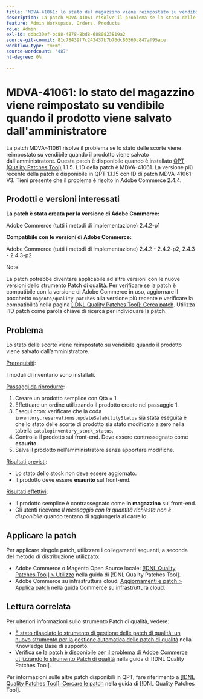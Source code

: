 ```yaml
---
title: 'MDVA-41061: lo stato del magazzino viene reimpostato su vendibile quando il prodotto viene salvato dall''amministratore'
description: La patch MDVA-41061 risolve il problema se lo stato delle scorte viene reimpostato su vendibile quando il prodotto viene salvato dall'amministratore. Questa patch è disponibile quando è installato [Quality Patches Tool (QPT)](https://experienceleague.adobe.com/it/docs/commerce-knowledge-base/kb/announcements/commerce-announcements/magento-quality-patches-released-new-tool-to-self-serve-quality-patches) 1.1.5. L'ID della patch è MDVA-41061. La versione più recente della patch è disponibile in QPT 1.1.15 con ID di patch MDVA-41061-V3. Tieni presente che il problema è risolto in Adobe Commerce 2.4.4.
feature: Admin Workspace, Orders, Products
role: Admin
exl-id: ddbc30ef-bc88-4878-8bd8-6880823819a2
source-git-commit: 81c78439f7c243437b7b76dc80560c847af95ace
workflow-type: tm+mt
source-wordcount: '487'
ht-degree: 0%

---
```


# MDVA-41061: lo stato del magazzino viene reimpostato su vendibile quando il prodotto viene salvato dall&#39;amministratore

La patch MDVA-41061 risolve il problema se lo stato delle scorte viene reimpostato su vendibile quando il prodotto viene salvato dall&#39;amministratore. Questa patch è disponibile quando è installato [QPT (Quality Patches Tool)](https://experienceleague.adobe.com/it/docs/commerce-knowledge-base/kb/announcements/commerce-announcements/magento-quality-patches-released-new-tool-to-self-serve-quality-patches) 1.1.5. L&#39;ID della patch è MDVA-41061. La versione più recente della patch è disponibile in QPT 1.1.15 con ID di patch MDVA-41061-V3. Tieni presente che il problema è risolto in Adobe Commerce 2.4.4.

## Prodotti e versioni interessati

**La patch è stata creata per la versione di Adobe Commerce:**

Adobe Commerce (tutti i metodi di implementazione) 2.4.2-p1

**Compatibile con le versioni di Adobe Commerce:**

Adobe Commerce (tutti i metodi di implementazione) 2.4.2 - 2.4.2-p2, 2.4.3 - 2.4.3-p2

>[!NOTE]
>
>La patch potrebbe diventare applicabile ad altre versioni con le nuove versioni dello strumento Patch di qualità. Per verificare se la patch è compatibile con la versione di Adobe Commerce in uso, aggiornare il pacchetto `magento/quality-patches` alla versione più recente e verificare la compatibilità nella pagina [[!DNL Quality Patches Tool]: Cerca patch](https://experienceleague.adobe.com/it/docs/commerce-knowledge-base/kb/announcements/commerce-announcements/magento-quality-patches-released-new-tool-to-self-serve-quality-patches). Utilizza l’ID patch come parola chiave di ricerca per individuare la patch.

## Problema

Lo stato delle scorte viene reimpostato su vendibile quando il prodotto viene salvato dall’amministratore.

<u>Prerequisiti</u>:

I moduli di inventario sono installati.

<u>Passaggi da riprodurre</u>:

1. Creare un prodotto semplice con Qtà = 1.
1. Effettuare un ordine utilizzando il prodotto creato nel passaggio 1.
1. Esegui cron: verificare che la coda `inventory.reservations.updateSalabilityStatus` sia stata eseguita e che lo stato delle scorte di prodotto sia stato modificato a zero nella tabella `cataloginventory_stock_status`.
1. Controlla il prodotto sul front-end. Deve essere contrassegnato come **esaurito**.
1. Salva il prodotto nell’amministratore senza apportare modifiche.

<u>Risultati previsti</u>:

* Lo stato dello stock non deve essere aggiornato.
* Il prodotto deve essere **esaurito** sul front-end.

<u>Risultati effettivi</u>:

* Il prodotto semplice è contrassegnato come **In magazzino** sul front-end.
* Gli utenti ricevono *Il messaggio con la quantità richiesta non è disponibile* quando tentano di aggiungerla al carrello.

## Applicare la patch

Per applicare singole patch, utilizzare i collegamenti seguenti, a seconda del metodo di distribuzione utilizzato:

* Adobe Commerce o Magento Open Source locale: [[!DNL Quality Patches Tool] > Utilizzo](/help/tools/quality-patches-tool/usage.md) nella guida di [!DNL Quality Patches Tool].
* Adobe Commerce su infrastruttura cloud: [Aggiornamenti e patch > Applica patch](https://experienceleague.adobe.com/docs/commerce-cloud-service/user-guide/develop/upgrade/apply-patches.html?lang=it) nella guida Commerce su infrastruttura cloud.

## Lettura correlata

Per ulteriori informazioni sullo strumento Patch di qualità, vedere:

* [È stato rilasciato lo strumento di gestione delle patch di qualità: un nuovo strumento per la gestione automatica delle patch di qualità](https://experienceleague.adobe.com/it/docs/commerce-knowledge-base/kb/announcements/commerce-announcements/magento-quality-patches-released-new-tool-to-self-serve-quality-patches) nella Knowledge Base di supporto.
* [Verifica se la patch è disponibile per il problema di Adobe Commerce utilizzando lo strumento Patch di qualità](/help/tools/quality-patches-tool/patches-available-in-qpt/check-patch-for-magento-issue-with-magento-quality-patches.md) nella guida di [!DNL Quality Patches Tool].

Per informazioni sulle altre patch disponibili in QPT, fare riferimento a [[!DNL Quality Patches Tool]: Cercare le patch](https://experienceleague.adobe.com/tools/commerce-quality-patches/index.html?lang=it) nella guida di [!DNL Quality Patches Tool].
